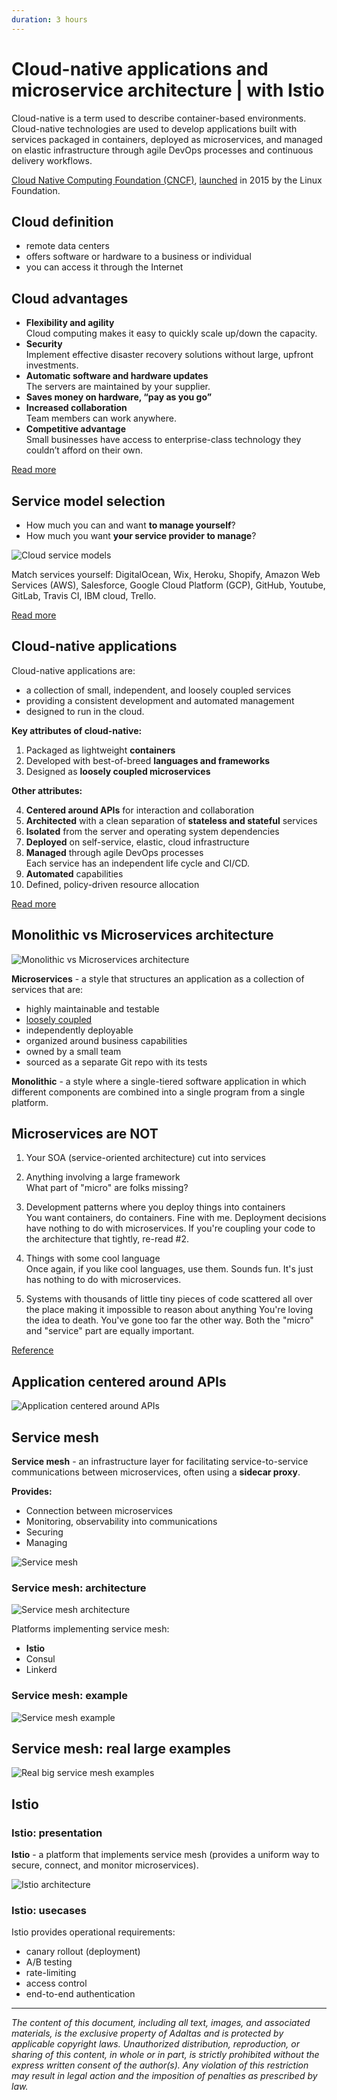```yaml
---
duration: 3 hours
---
```


# Cloud-native applications and microservice architecture | with Istio

Cloud-native is a term used to describe container-based environments. Cloud-native technologies are used to develop applications built with services packaged in containers, deployed as microservices, and managed on elastic infrastructure through agile DevOps processes and continuous delivery workflows.

[Cloud Native Computing Foundation (CNCF)](https://www.cncf.io/), [launched](https://www.cncf.io/announcements/2015/06/21/new-cloud-native-computing-foundation-to-drive-alignment-among-container-technologies/) in 2015 by the Linux Foundation.

## Cloud definition

- remote data centers
- offers software or hardware to a business or individual
- you can access it through the Internet

## Cloud advantages

- **Flexibility and agility**  
  Cloud computing makes it easy to quickly scale up/down the capacity.
- **Security**  
  Implement effective disaster recovery solutions without large, upfront investments.
- **Automatic software and hardware updates**  
  The servers are maintained by your supplier.
- **Saves money on hardware, “pay as you go”**
- **Increased collaboration**  
  Team members can work anywhere.
- **Сompetitive advantage**  
  Small businesses have access to enterprise-class technology they couldn’t afford on their own.

[Read more](https://www.pointclick.net/moving-to-the-cloud/)

## Service model selection

- How much you can and want **to manage yourself**?
- How much you want **your service provider to manage**?

![Cloud service models](image/aaS.jpg)

Match services yourself: DigitalOcean, Wix, Heroku, Shopify, Amazon Web Services (AWS), Salesforce, Google Cloud Platform (GCP), GitHub, Youtube, GitLab, Travis CI, IBM cloud, Trello.

[Read more](https://www.bmc.com/blogs/saas-vs-paas-vs-iaas-whats-the-difference-and-how-to-choose/)

## Cloud-native applications

Cloud-native applications are:

- a collection of small, independent, and loosely coupled services
- providing a consistent development and automated management
- designed to run in the cloud.

**Key attributes of cloud-native:**

1. Packaged as lightweight **containers**
2. Developed with best-of-breed **languages and frameworks**
3. Designed as **loosely coupled microservices**

**Other attributes:**

4. **Centered around APIs** for interaction and collaboration
5. **Architected** with a clean separation of **stateless and stateful** services
6. **Isolated** from the server and operating system dependencies
7. **Deployed** on self-service, elastic, cloud infrastructure
8. **Managed** through agile DevOps processes  
   Each service has an independent life cycle and CI/CD.
9. **Automated** capabilities
10. Defined, policy-driven resource allocation

[Read more](https://thenewstack.io/10-key-attributes-of-cloud-native-applications/)

## Monolithic vs Microservices architecture

![Monolithic vs Microservices architecture](image/monolithic-vs-microservices.jpg)

**Microservices** - a style that structures an application as a collection of services that are:

- highly maintainable and testable
- [loosely coupled](https://en.wikipedia.org/wiki/Loose_coupling)
- independently deployable
- organized around business capabilities
- owned by a small team
- sourced as a separate Git repo with its tests

**Monolithic** - a style where a single-tiered software application in which different components are combined into a single program from a single platform.

## Microservices are NOT

1. Your SOA (service-oriented architecture) cut into services

2. Anything involving a large framework  
   What part of "micro" are folks missing?

3. Development patterns where you deploy things into containers  
   You want containers, do containers. Fine with me. Deployment decisions have nothing to do with microservices. If you're coupling your code to the architecture that tightly, re-read #2.

4. Things with some cool language  
   Once again, if you like cool languages, use them. Sounds fun. It's just has nothing to do with microservices.

5. Systems with thousands of little tiny pieces of code scattered all over the place making it impossible to reason about anything
   You're loving the idea to death. You've gone too far the other way. Both the "micro" and "service" part are equally important.

[Reference](https://danielbmarkham.com/honest-microservices/)

## Application centered around APIs

![Application centered around APIs](image/api.jpg)

## Service mesh

**Service mesh** - an infrastructure layer for facilitating service-to-service communications between microservices, often using a **sidecar proxy**.

**Provides:**

- Connection between microservices
- Monitoring, observability into communications
- Securing
- Managing

![Service mesh](image/service-mesh.jpg)

### Service mesh: architecture

![Service mesh architecture](image/sm-architecture.jpg)

Platforms implementing service mesh:

- **Istio**
- Consul
- Linkerd

### Service mesh: example

![Service mesh example](image/sm-bookinfo.jpg)

## Service mesh: real large examples

![Real big service mesh examples](image/sm-amazon-netflix.jpg)

## Istio

### Istio: presentation

**Istio** - a platform that implements service mesh (provides a uniform way to secure, connect, and monitor microservices).

![Istio architecture](image/istio.jpg)

### Istio: usecases

Istio provides operational requirements:

- canary rollout (deployment)
- A/B testing
- rate-limiting
- access control
- end-to-end authentication

---

_The content of this document, including all text, images, and associated materials, is the exclusive property of Adaltas and is protected by applicable copyright laws. Unauthorized distribution, reproduction, or sharing of this content, in whole or in part, is strictly prohibited without the express written consent of the author(s). Any violation of this restriction may result in legal action and the imposition of penalties as prescribed by law._
